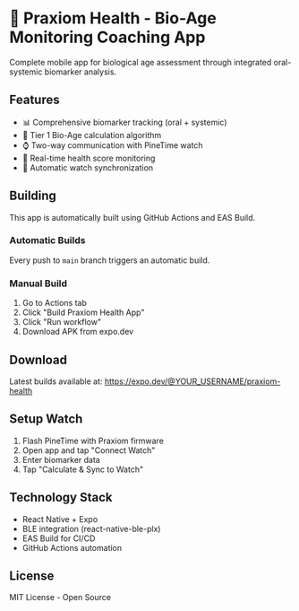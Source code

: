 # 🏥 Praxiom Health - Bio-Age Monitoring Coaching App

Complete mobile app for biological age assessment through integrated oral-systemic biomarker analysis.

## Features

- 📊 Comprehensive biomarker tracking (oral + systemic)
- 🧬 Tier 1 Bio-Age calculation algorithm
- ⌚ Two-way communication with PineTime watch
- 📱 Real-time health score monitoring
- 🔄 Automatic watch synchronization

## Building

This app is automatically built using GitHub Actions and EAS Build.

### Automatic Builds

Every push to `main` branch triggers an automatic build.

### Manual Build

1. Go to Actions tab
2. Click "Build Praxiom Health App"
3. Click "Run workflow"
4. Download APK from expo.dev

## Download

Latest builds available at: https://expo.dev/@YOUR_USERNAME/praxiom-health

## Setup Watch

1. Flash PineTime with Praxiom firmware
2. Open app and tap "Connect Watch"
3. Enter biomarker data
4. Tap "Calculate & Sync to Watch"

## Technology Stack

- React Native + Expo
- BLE integration (react-native-ble-plx)
- EAS Build for CI/CD
- GitHub Actions automation

## License

MIT License - Open Source
